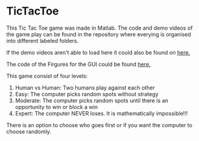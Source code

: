 # TicTacToe
This Tic Tac Toe game was made in Matlab. 
The code and demo videos of the game play can be found in the repository where everying is organised into different labeled folders.

If the demo videos aren't able to load here it could also be found on [here.](https://drive.google.com/drive/folders/1foLTt8-ebnwTzdBvRap36rGq58Dur-FX?usp=sharing)

The code of the Firgures for the GUI could be found [here.](https://drive.google.com/drive/folders/1pH51-JW0CO4h8fkLsI3nzNFc4v9-eVPi?usp=sharing)

This game consist of four levels:

1. Human vs Human: Two humans play against each other
2. Easy: The computer picks random spots without strategy
3. Moderate: The computer picks random spots until there is an opportunity to win or block a win
4. Expert: The computer NEVER loses. It is mathematically impossible!!!

There is an option to choose who goes first or if you want the computer to choose randomly.
